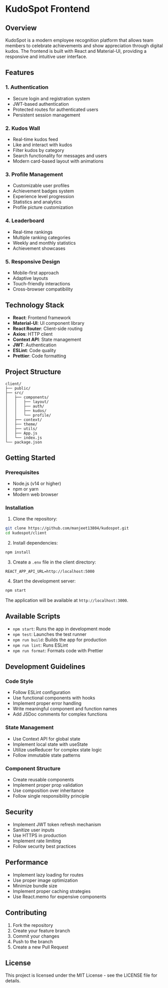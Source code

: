 # KudoSpot Frontend

## Overview
KudoSpot is a modern employee recognition platform that allows team members to celebrate achievements and show appreciation through digital kudos. The frontend is built with React and Material-UI, providing a responsive and intuitive user interface.

## Features

### 1. Authentication
- Secure login and registration system
- JWT-based authentication
- Protected routes for authenticated users
- Persistent session management

### 2. Kudos Wall
- Real-time kudos feed
- Like and interact with kudos
- Filter kudos by category
- Search functionality for messages and users
- Modern card-based layout with animations

### 3. Profile Management
- Customizable user profiles
- Achievement badges system
- Experience level progression
- Statistics and analytics
- Profile picture customization

### 4. Leaderboard
- Real-time rankings
- Multiple ranking categories
- Weekly and monthly statistics
- Achievement showcases

### 5. Responsive Design
- Mobile-first approach
- Adaptive layouts
- Touch-friendly interactions
- Cross-browser compatibility

## Technology Stack

- **React**: Frontend framework
- **Material-UI**: UI component library
- **React Router**: Client-side routing
- **Axios**: HTTP client
- **Context API**: State management
- **JWT**: Authentication
- **ESLint**: Code quality
- **Prettier**: Code formatting

## Project Structure

```
client/
├── public/
├── src/
│   ├── components/
│   │   ├── layout/
│   │   ├── auth/
│   │   ├── kudos/
│   │   └── profile/
│   ├── context/
│   ├── theme/
│   ├── utils/
│   ├── App.js
│   └── index.js
└── package.json
```

## Getting Started

### Prerequisites
- Node.js (v14 or higher)
- npm or yarn
- Modern web browser

### Installation

1. Clone the repository:
```bash
git clone https://github.com/manjeet13804/kudospot.git
cd kudospot/client
```

2. Install dependencies:
```bash
npm install
```

3. Create a `.env` file in the client directory:
```env
REACT_APP_API_URL=http://localhost:5000
```

4. Start the development server:
```bash
npm start
```

The application will be available at `http://localhost:3000`.

## Available Scripts

- `npm start`: Runs the app in development mode
- `npm test`: Launches the test runner
- `npm run build`: Builds the app for production
- `npm run lint`: Runs ESLint
- `npm run format`: Formats code with Prettier

## Development Guidelines

### Code Style
- Follow ESLint configuration
- Use functional components with hooks
- Implement proper error handling
- Write meaningful component and function names
- Add JSDoc comments for complex functions

### State Management
- Use Context API for global state
- Implement local state with useState
- Utilize useReducer for complex state logic
- Follow immutable state patterns

### Component Structure
- Create reusable components
- Implement proper prop validation
- Use composition over inheritance
- Follow single responsibility principle

## Security

- Implement JWT token refresh mechanism
- Sanitize user inputs
- Use HTTPS in production
- Implement rate limiting
- Follow security best practices

## Performance

- Implement lazy loading for routes
- Use proper image optimization
- Minimize bundle size
- Implement proper caching strategies
- Use React.memo for expensive components

## Contributing

1. Fork the repository
2. Create your feature branch
3. Commit your changes
4. Push to the branch
5. Create a new Pull Request

## License

This project is licensed under the MIT License - see the LICENSE file for details.
